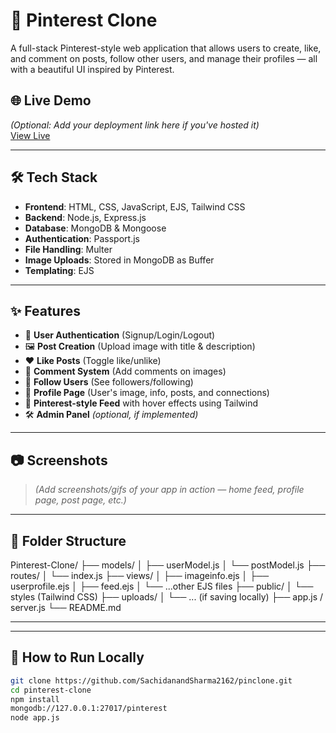 # 📌 Pinterest Clone

A full-stack Pinterest-style web application that allows users to create, like, and comment on posts, follow other users, and manage their profiles — all with a beautiful UI inspired by Pinterest.

## 🌐 Live Demo

*(Optional: Add your deployment link here if you've hosted it)*  
[View Live](https://your-deployment-link.com)

---

## 🛠️ Tech Stack

- **Frontend**: HTML, CSS, JavaScript, EJS, Tailwind CSS  
- **Backend**: Node.js, Express.js  
- **Database**: MongoDB & Mongoose  
- **Authentication**: Passport.js  
- **File Handling**: Multer  
- **Image Uploads**: Stored in MongoDB as Buffer  
- **Templating**: EJS

---

## ✨ Features

- 🔐 **User Authentication** (Signup/Login/Logout)
- 🖼️ **Post Creation** (Upload image with title & description)
- ❤️ **Like Posts** (Toggle like/unlike)
- 💬 **Comment System** (Add comments on images)
- 👥 **Follow Users** (See followers/following)
- 👤 **Profile Page** (User's image, info, posts, and connections)
- 📸 **Pinterest-style Feed** with hover effects using Tailwind
- 🛠️ **Admin Panel** *(optional, if implemented)*

---

## 📷 Screenshots

> *(Add screenshots/gifs of your app in action — home feed, profile page, post page, etc.)*

---

## 📁 Folder Structure

Pinterest-Clone/ ├── models/ │ ├── userModel.js │ └── postModel.js ├── routes/ │ └── index.js ├── views/ │ ├── imageinfo.ejs │ ├── userprofile.ejs │ ├── feed.ejs │ └── ...other EJS files ├── public/ │ └── styles (Tailwind CSS) ├── uploads/ │ └── ... (if saving locally) ├── app.js / server.js └── README.md

---


---

## 🧪 How to Run Locally

```bash
git clone https://github.com/SachidanandSharma2162/pinclone.git
cd pinterest-clone
npm install
mongodb://127.0.0.1:27017/pinterest
node app.js
